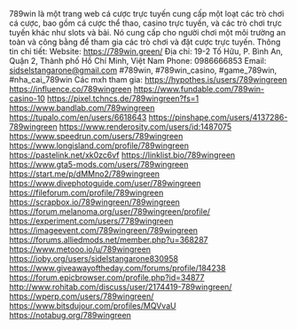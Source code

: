 789win là một trang web cá cược trực tuyến cung cấp một loạt các trò chơi cá cược, bao gồm cá cược thể thao, casino trực tuyến, và các trò chơi trực tuyến khác như slots và bài. Nó cung cấp cho người chơi một môi trường an toàn và công bằng để tham gia các trò chơi và đặt cược trực tuyến.
Thông tin chi tiết:
Website: https://789win.green/
Địa chỉ: 19-2 Tố Hữu, P. Bình An, Quận 2, Thành phố Hồ Chí Minh, Việt Nam
Phone: 0986666853
Email: sidselstangarone@gmail.com
#789win, #789win_casino, #game_789win, #nha_cai_789win 
Các mxh tham gia:
https://hypothes.is/users/789wingreen 
https://influence.co/789wingreen 
https://www.fundable.com/789win-casino-10 
https://pixel.tchncs.de/789wingreen?fs=1 
https://www.bandlab.com/789wingreen 
https://tupalo.com/en/users/6618643 
https://pinshape.com/users/4137286-789wingreen 
https://www.renderosity.com/users/id:1487075 
https://www.speedrun.com/users/789wingreen 
https://www.longisland.com/profile/789wingreen 
https://pastelink.net/xk0zc6vf 
https://linklist.bio/789wingreen 
https://www.gta5-mods.com/users/789wingreen 
https://start.me/p/dMMno2/789wingreen  
https://www.divephotoguide.com/user/789wingreen 
https://fileforum.com/profile/789wingreen 
https://scrapbox.io/789wingreen/789wingreen 
https://forum.melanoma.org/user/789wingreen/profile/ 
https://experiment.com/users/7789wingreen  
https://imageevent.com/789wingreen/789wingreen 
https://forums.alliedmods.net/member.php?u=368287 
https://www.metooo.io/u/789wingreen 
https://ioby.org/users/sidelstangarone830958 
https://www.giveawayoftheday.com/forums/profile/184238 
https://forum.epicbrowser.com/profile.php?id=34877 
http://www.rohitab.com/discuss/user/2174419-789wingreen/ 
https://wperp.com/users/789wingreen/ 
https://www.bitsdujour.com/profiles/MQVvaU 
https://notabug.org/789wingreen 

